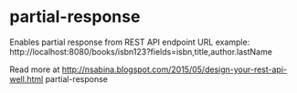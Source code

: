 # partial-response
Enables partial response from REST API endpoint
URL example: http://localhost:8080/books/isbn123?fields=isbn,title,author.lastName

Read more at http://nsabina.blogspot.com/2015/05/design-your-rest-api-well.html
partial-response
